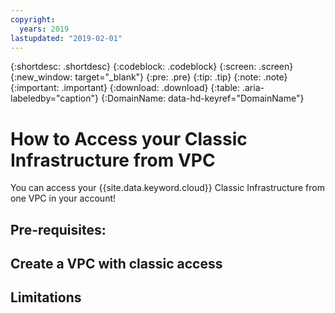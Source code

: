 ```yaml
---
copyright:
  years: 2019
lastupdated: "2019-02-01"
---
```


{:shortdesc: .shortdesc}
{:codeblock: .codeblock}
{:screen: .screen}
{:new_window: target="_blank"}
{:pre: .pre}
{:tip: .tip}
{:note: .note}
{:important: .important}
{:download: .download}
{:table: .aria-labeledby="caption"}
{:DomainName: data-hd-keyref="DomainName"}

# How to Access your Classic Infrastructure from VPC

You can access your {{site.data.keyword.cloud}} Classic Infrastructure from one VPC in your account! 


## Pre-requisites:

## Create a VPC with classic access

## Limitations 


